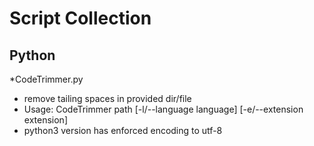Script Collection
=================

## Python

*CodeTrimmer.py
- remove tailing spaces in provided dir/file
- Usage: CodeTrimmer path [-l/--language language] [-e/--extension extension]
- python3 version has enforced encoding to utf-8